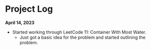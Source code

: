 # Project Log

**April 14, 2023**
- Started working through LeetCode 11: Container With Most Water.
  - Just got a basic idea for the problem and started outlining the problem.
